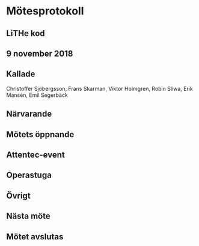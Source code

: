 # Mötesprotokoll

## LiTHe kod

## 9 november 2018

## Kallade
Christoffer Sjöbergsson, Frans Skarman, Viktor Holmgren, Robin Sliwa, Erik Mansén, Emil Segerbäck

## Närvarande

## Mötets öppnande

## Attentec-event

## Operastuga

## Övrigt

## Nästa möte

## Mötet avslutas

